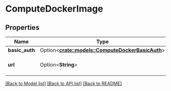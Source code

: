 # ComputeDockerImage

## Properties

Name | Type | Description | Notes
------------ | ------------- | ------------- | -------------
**basic_auth** | Option<[**crate::models::ComputeDockerBasicAuth**](ComputeDockerBasicAuth.md)> |  | [optional]
**url** | Option<**String**> | URL of the docker image. | [optional]

[[Back to Model list]](../README.md#documentation-for-models) [[Back to API list]](../README.md#documentation-for-api-endpoints) [[Back to README]](../README.md)


